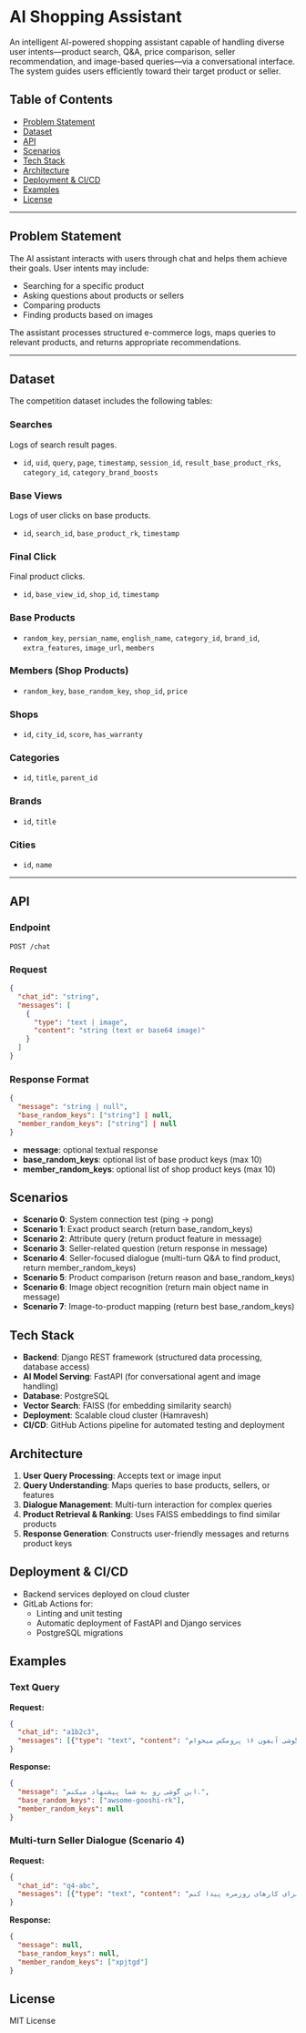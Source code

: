 # AI Shopping Assistant

An intelligent AI-powered shopping assistant capable of handling diverse user intents—product search, Q&A, price comparison, seller recommendation, and image-based queries—via a conversational interface. The system guides users efficiently toward their target product or seller.

## Table of Contents
- [Problem Statement](#problem-statement)
- [Dataset](#dataset)
- [API](#api)
- [Scenarios](#scenarios)
- [Tech Stack](#tech-stack)
- [Architecture](#architecture)
- [Deployment & CI/CD](#deployment--cicd)
- [Examples](#examples)
- [License](#license)

---

## Problem Statement
The AI assistant interacts with users through chat and helps them achieve their goals. User intents may include:
- Searching for a specific product
- Asking questions about products or sellers
- Comparing products
- Finding products based on images  

The assistant processes structured e-commerce logs, maps queries to relevant products, and returns appropriate recommendations.

---

## Dataset
The competition dataset includes the following tables:

### Searches
Logs of search result pages.
- `id`, `uid`, `query`, `page`, `timestamp`, `session_id`, `result_base_product_rks`, `category_id`, `category_brand_boosts`

### Base Views
Logs of user clicks on base products.
- `id`, `search_id`, `base_product_rk`, `timestamp`

### Final Click
Final product clicks.
- `id`, `base_view_id`, `shop_id`, `timestamp`

### Base Products
- `random_key`, `persian_name`, `english_name`, `category_id`, `brand_id`, `extra_features`, `image_url`, `members`

### Members (Shop Products)
- `random_key`, `base_random_key`, `shop_id`, `price`

### Shops
- `id`, `city_id`, `score`, `has_warranty`

### Categories
- `id`, `title`, `parent_id`

### Brands
- `id`, `title`

### Cities
- `id`, `name`

---

## API

### Endpoint
`POST /chat`

### Request
```json
{
  "chat_id": "string",
  "messages": [
    {
      "type": "text | image",
      "content": "string (text or base64 image)"
    }
  ]
}
```

### Response Format

```json
{
  "message": "string | null",
  "base_random_keys": ["string"] | null,
  "member_random_keys": ["string"] | null
}
```

- **message**: optional textual response
- **base_random_keys**: optional list of base product keys (max 10)
- **member_random_keys**: optional list of shop product keys (max 10)

## Scenarios

- **Scenario 0**: System connection test (ping → pong)
- **Scenario 1**: Exact product search (return base_random_keys)
- **Scenario 2**: Attribute query (return product feature in message)
- **Scenario 3**: Seller-related question (return response in message)
- **Scenario 4**: Seller-focused dialogue (multi-turn Q&A to find product, return member_random_keys)
- **Scenario 5**: Product comparison (return reason and base_random_keys)
- **Scenario 6**: Image object recognition (return main object name in message)
- **Scenario 7**: Image-to-product mapping (return best base_random_keys)

## Tech Stack

- **Backend**: Django REST framework (structured data processing, database access)
- **AI Model Serving**: FastAPI (for conversational agent and image handling)
- **Database**: PostgreSQL
- **Vector Search**: FAISS (for embedding similarity search)
- **Deployment**: Scalable cloud cluster (Hamravesh)
- **CI/CD**: GitHub Actions pipeline for automated testing and deployment

## Architecture

1. **User Query Processing**: Accepts text or image input
2. **Query Understanding**: Maps queries to base products, sellers, or features
3. **Dialogue Management**: Multi-turn interaction for complex queries
4. **Product Retrieval & Ranking**: Uses FAISS embeddings to find similar products
5. **Response Generation**: Constructs user-friendly messages and returns product keys

## Deployment & CI/CD

- Backend services deployed on cloud cluster
- GitLab Actions for:
  - Linting and unit testing
  - Automatic deployment of FastAPI and Django services
  - PostgreSQL migrations

## Examples

### Text Query

**Request:**
```json
{
  "chat_id": "a1b2c3",
  "messages": [{"type": "text", "content": "سلام، یک گوشی آیفون ۱۶ پرومکس میخوام"}]
}
```

**Response:**
```json
{
  "message": "این گوشی رو به شما پیشنهاد میکنم.",
  "base_random_keys": ["awsome-gooshi-rk"],
  "member_random_keys": null
}
```

### Multi-turn Seller Dialogue (Scenario 4)

**Request:**
```json
{
  "chat_id": "q4-abc",
  "messages": [{"type": "text", "content": "میخوام یه میز تحریر برای کارهای روزمره پیدا کنم."}]
}
```

**Response:**
```json
{
  "message": null,
  "base_random_keys": null,
  "member_random_keys": ["xpjtgd"]
}
```

## License

MIT License